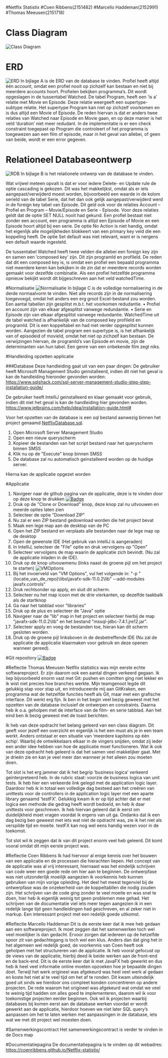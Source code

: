#Netflix Statistix
#Coen Ribbens(2151482)
#Marcello Haddeman(2152991)
#Thomas Meeusen(2151718)


Class Diagram
=========
![Class Diagram](img/Class_Diagram.png)


ERD 
=====
![ERD](img/ERD.jpeg)
In bijlage A is de ERD van de database te vinden.
 Profiel heeft altijd één account, omdat een profiel nooit op zichzelf kan bestaan en niet bij meerdere accounts hoort.  Profielen bekijken programma’s. Dit wordt opgeslagen in de tussentabel Watched. 
De tabel Program, heeft een ‘is a’ relatie met Movie en Episode. Deze relatie weergeeft een supertype-subtype relatie. Het supertype Program kan niet op zichzelf voorkomen en is dus altijd een Movie of Episode. De reden hiervan is dat er anders twee relaties van Watched naar Episode en Movie gaan, en op deze manier is het veld ‘duration’ niet meer redudant. In de implementatie is er een check constraint toegepast op Program die controleert of het programma is toegewezen aan een film of episode, maar in het geval van allebei, of geen van beide, wordt er een error gegeven.



Relationeel Databaseontwerp
====
![RDB](img/RDD.jpeg)
In bijlage B is het relationele ontwerp van de database te vinden.

Wat vrijwel meteen opvalt is dat er voor iedere Delete- en Update rule de optie cascading is gekozen. Dit was het makkelijkst, omdat als er iets aangepast/verwijderd moest worden, bijvoorbeeld een waarde in de kolom serieId van de tabel Serie, dat het dan ook gelijk aangepast/verwijderd werd in de foreign key tabel van Episode. Dit geld ook voor de relaties Account – Profiel en Program – Movie/Episode en Serie - Episode. Voor deze relaties geldt dat de optie SET NULL nooit had gekund. Een profiel bestaat niet zonder een account, een programma is altijd een Episode of Movie en een Episode hoort altijd bij een serie. 
De optie No Action is niet handig, omdat het eigenlijk alle mogelijkheden blokkeert van een primary key veld die een koppeling heeft.
De optie Set default was niet relevant, want er is nergens een default waarde ingesteld. 

De tussentabel Watched heeft twee velden die allebei een foreign key zijn en samen een ’composed key’ zijn. Dit zijn programId en profileId. De reden dat dit een composed key is, is omdat een profiel een bepaald programma niet meerdere keren kan bekijken in de zin dat er meerdere records worden gemaakt voor dezelfde combinatie. Als een profiel hetzelfde programma opnieuw bekijkt wordt dit bijgeschreven aan het veld watchedTime. 


#Normalisatie
![Normalisatie](img/Normalisatie%203e%20normaalvorm.png)
In bijlage C is de volledige normalisering in de derde normaalvorm te vinden. Niet alle records zijn in de normalisering toegevoegd, omdat het anders een erg groot Excel-bestand zou worden. Een aantal tabellen zijn gesplitst m.b.t. het voorkomen redudantie.
•	Profiel en account zijn van elkaar afgesplitst vanwege redundantie. 
•	Serie en Episode zijn van elkaar afgesplitst vanwege redundantie.
WatchedTime uit de tabel watched is afhankelijk van de composed key profileId en programId. Dit is een koppeltabel en had niet verder opgesplitst kunnen worden.
Aangezien de tabel program een supertype is, is het afhankelijk van of episodeid of movieId, omdat het niet op zichzelf kan bestaan.  De verwijzingen hiervan, de programId’s van Episode en movie, zijn de determinanten van hun tabel. Een genre van een onbekende film zegt niks. 

#Handleiding opzetten applicatie


###Database
Deze handleiding gaat uit van een paar dingen:
De gebruiker heeft Microsoft Management Studio geinstalleerd, indien dit niet het geval is kan de handleiding hieronder gevonden worden:
https://www.sqlshack.com/sql-server-management-studio-step-step-installation-guide/

De gebruiker heeft IntelliJ geinstalleerd en klaar gemaakt voor gebruik, indien dit niet het geval is kan de handleiding hier gevonden worden.
https://www.jetbrains.com/help/idea/installation-guide.html#

Voor het opzetten van de database is een sql bestand aanwezig binnen het project genaamd
[NetflixDatabase.sql](https://github.com/coenribbens/Netflix-statistix/blob/master/NetflixDatabase.sql).
1. Open Microsoft Server Management Studio
2. Open een nieuw queryscherm
3. Kopieer de bestanden van het script bestand naar het queryscherm binnen SMSS
4. Klik nu op de "Execute" knop binnen SMSS
5. De database zal nu automatisch geinstalleerd worden op de huidige server.

Hierna kan de applicatie opgezet worden

#Applicatie
1. Navigeer naar de github pagina van de applicatie, deze is te vinden door op deze knop te drukken 
[![Badge](https://img.shields.io/badge/Netflix%20Statistix-View%20Repo-blue?style=for-the-badge&logo=github)](https://github.com/coenribbens/netflix-statistix)
2. Druk op de "Clone or Download" knop, deze knop zal nu uitvouwen en meerde opties laten zien
3. Selecteer de optie "Download ZIP"
4. Nu zal er een ZIP bestand gedownload worden die het project bevat
5. Maak een lege map aan de desktop van de PC
6. Open het ZIP bestand en verplaats alle bestanden naar de lege map op de desktop
7. Open de gewenste IDE (Het gebruik van intelliJ is aangeraden)
8. In IntelliJ, selecteer de "File" optie en druk vervolgens op "Open"
9. Selecteer vervolgens de map waarin de applicatie zich bevindt.
(Nu zal de applicatie inladen in de IDE).
10. Druk op de knop uitvouwmenu (links naast de groene pijl om het project te starten)
![VMOptions](img/VMOptions.PNG)
11. Bij het invoerveld van "VM Options", vul het volgende in: "-p "{locatie_van_de_repo}\libs\javafx-sdk-11.0.2\lib" --add-modules javafx.controls"
12. Druk rechtsonder op apply, en sluit dit scherm.
13. Selecteer nu het map icoon met de drie vierkanten, op dezelfde taakbalk als de startknop
14. Ga naar het tabblad voor "libraries"
15. Druk op de plus en selecteer de "Java" optie
16. Navigeer naar de "lib" map in het project en selecteer hierbij de map "javafx-sdk-11.0.2\lib" en het bestand "mssql-jdbc-7.4.1.jre12.jar".
17. Selecteer apply en voeg de bestanden toe, hieran kan dit scherm gesloten worden.
18. Druk op de groene pijl linksboven in de desbetreffende IDE
(Nu zal de applicatie de applicatie klaarmaken voor gebruik en deze openen wanneer gereed).


#Git repository
[![Badge](https://img.shields.io/badge/Netflix%20Statistix-View%20Repo-blue?style=for-the-badge&logo=github)](https://github.com/coenribbens/netflix-statistix)

#Reflectie Thomas Meeusen
Netflix statistics was mijn eerste echte softwareproject. Er zijn daarom ook een aantal dingen verkeerd gegaan. Ik liep bijvoorbeeld enorm vast met Git: pushen en comitten ging niet lekker en ik wist niet precies hoe branches werkte. Mijn teamgenoot legde dit gelukkig stap voor stap uit, en introduceerde mij aan GitKraken, een programma wat de hetzelfde functies heeft als Git, maar met een grafische interface. Dit werkt erg fijn. Ik ben in het begin veel bezig geweest met het opzetten van de database inclusief de ontwerpen en constraints. Daarna heb ik o.a. geholpen met de interface van de film- en serie tabblad. Aan het eind ben ik bezig geweest met de toast berichten.

Ik heb van deze opdracht het belang geleerd van een class diagram. Dit geeft voor jezelf een overzicht en eigenlijk is het een must als je in een team werkt. Anders ontstaat er een situatie van ‘meerdere kapiteins op één schip’. Waarbij de ontwikkelaars elkaar in de vingers snijden, omdat zij ieder een ander idee hebben van hoe de applicatie moet functioneren. Wat ik ook van deze opdracht heb geleerd is dat het samen veel makkelijker gaat. Met je drieën zie en kan je veel meer dan wanneer je het alleen zou moeten doen. 

Tot slot is het erg jammer dat ik het begrip ‘business logica’ verkeerd geïnterpreteerd heb. In de rubric staat: voorzie de business logica van unit tests.  Ik heb hier een verkeerde link gelegd met de application logic layer. Daardoor heb ik in totaal een volledige dag besteed aan het creëren van unittests voor de controllers in de application logic layer met een aparte library genaamd ‘testFX’.
Gelukkig kwam ik er op tijd achter dat er met logica een methode die gedrag heeft wordt bedoeld, en heb ik daar unittests voor geschreven. Ik heb hiervan geleerd dat ik eerst om duidelijkheid moet vragen voordat ik ergens van uit ga. Ondanks dat ik een dag bezig ben geweest met iets wat niet de opdracht was, zie ik het niet als verspilde tijd en moeite. testFX kan nog wel eens handig wezen voor in de toekomst.

Tot slot wil ik zeggen dat ik van dit project enorm veel heb geleerd. Dit komt vooral omdat dit mijn eerste project was. 


#Reflectie Coen Ribbens
Ik had hiervoor al enige kennis over het bouwen van een applicatie en de processen die hierachten liepen.
Het concept van de applicatie was al vrij interessant,
hiernaast was het eindelijk schrijven van code weer een goede rede om hier aan te beginnen.
De ontwerpfase was niet uitzonderlijk moeilijk aangezien ik voorkennis heb kunnen gebruiken van mijn vorige opleiding.
Het deel het meest tegenviel bij de ontwerpfase was de onzekerheid van de koppeltabllen die nodig zouden zijn.
Het schrijven van de code ging zonder te veel moeite en was snel te doen, hier heb ik eigenlijk weinig tot geen problemen mee gehad.
Het schrijven van de documentatie viel iets meer tegen aangezien ik in een redelijk
lange tijd geen handleidingen had geschreven, en al zeker niet in markup.
Een interessant project met een redelijk goede uitkomst.

#Reflectie Marcello Haddeman
Dit is de eerste keer dat ik mee heb gedaan aan een softwareproject. Ik moet zeggen dat het samenwerken toch wel veel moeilijker is dan gedacht. Ervoor zorgen dat iedereen op de hetzelfde spoor zit van gedachtegang is toch wel een klus. Anders dan dat ging het in het algemeen wel redelijk goed, de voorkennis van Coen heeft ook geholpen met het structureren van de applicatie. Ik heb vooral gefocust op de views van de applicatie, hierbij deed ik beide werken aan de front-end en de back-end. Dit is de eerste keer dat ik met JavaFX heb gewerkt en dus heb ik heel veel informatie online moeten opzoeken hoe je bepaalde dingen doet.
Terwijl het werk origineel was afgekeurd was heel veel werk al gedaan en koste het niet al te veel tijd om het af te ronden. Dit kwam uiteindelijk goed uit sinds we hierdoor ons compleet konden concentreren op andere projecten. De rede waarom het origineel was afgekeurd wat omdat we veel te weinig tijd hadden om alles goed te implementeren, daarom wil ik voor toekomstige projecten eerder beginnen. Ook wil ik projecten waarbij databases bij komen eerst aan de database werken voordat er wordt gewerkt aan de applicatie, hierdoor hoeven we niet later SQL query’s aanpassen om het te laten werken met aanpassingen in de database, iets wat we met dit project wel moesten doen.

#Samenwerkingscontract
Het samenwerkingscontract is verder te vinden in de Docs map

#Documentatiepagina
De documentatiepagina is te vinden op dit webadres:
https://coenribbens.github.io/Netflix-statistix/